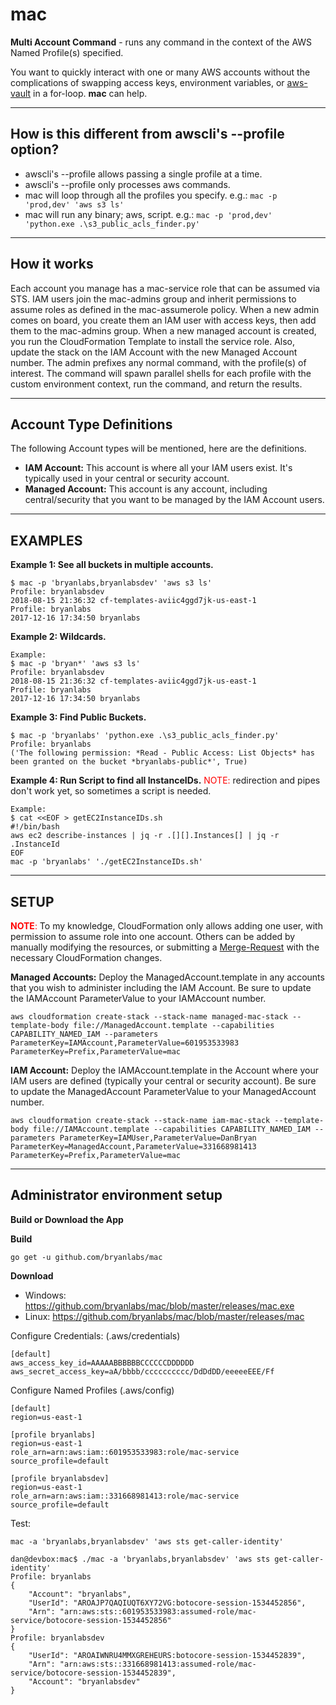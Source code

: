 # mac
**Multi Account Command** - runs any command in the context of the AWS Named Profile(s) specified.


You want to quickly interact with one or many AWS accounts without the complications of swapping access keys, environment variables, or [aws-vault](https://github.com/99designs/aws-vault) in a for-loop. **mac** can help.

------------
How is this different from awscli's --profile option?
------------
* awscli's --profile allows passing a single profile at a time.
* awscli's --profile only processes aws commands.
* mac will loop through all the profiles you specify. e.g.:  ````mac -p 'prod,dev' 'aws s3 ls'````
* mac will run any binary; aws, script. e.g.: ````mac -p 'prod,dev' 'python.exe .\s3_public_acls_finder.py'````

------------
How it works
------------
Each account you manage has a mac-service role that can be assumed via STS. IAM users join the mac-admins group and inherit permissions to assume roles as defined in the mac-assumerole policy. When a new admin comes on board, you create them an IAM user with access keys, then add them to the mac-admins group. When a new managed account is created, you run the CloudFormation Template to install the service role. Also, update the stack on the IAM Account with the new Managed Account number. The admin prefixes any normal command, with the profile(s) of interest. The command will spawn parallel shells for each profile with the custom environment context, run the command, and return the results.

------------
Account Type Definitions
------------
The following Account types will be mentioned, here are the definitions.
* **IAM Account:** This account is where all your IAM users exist. It's typically used in your central or security account.
* **Managed Account:** This account is any account, including central/security that you want to be managed by the IAM Account users.

------------
EXAMPLES
------------

**Example 1: See all buckets in multiple accounts.**

````
$ mac -p 'bryanlabs,bryanlabsdev' 'aws s3 ls'
Profile: bryanlabsdev
2018-08-15 21:36:32 cf-templates-aviic4ggd7jk-us-east-1
Profile: bryanlabs
2017-12-16 17:34:50 bryanlabs
````
**Example 2: Wildcards.**

````
Example:
$ mac -p 'bryan*' 'aws s3 ls'
Profile: bryanlabsdev
2018-08-15 21:36:32 cf-templates-aviic4ggd7jk-us-east-1
Profile: bryanlabs
2017-12-16 17:34:50 bryanlabs
````

**Example 3: Find Public Buckets.**
````
$ mac -p 'bryanlabs' 'python.exe .\s3_public_acls_finder.py'
Profile: bryanlabs
('The following permission: *Read - Public Access: List Objects* has been granted on the bucket *bryanlabs-public*', True)
````

**Example 4: Run Script to find all InstanceIDs.**
<span style="color:red">NOTE: </span> redirection and pipes don't work yet, so sometimes a script is needed.

````
Example:
$ cat <<EOF > getEC2InstanceIDs.sh
#!/bin/bash
aws ec2 describe-instances | jq -r .[][].Instances[] | jq -r .InstanceId
EOF
mac -p 'bryanlabs' './getEC2InstanceIDs.sh'
````

------------
SETUP
------------
<span style="color:red">**NOTE**: </span> To my knowledge, CloudFormation only allows adding one user, with permission to assume role into one account. Others can be added by manually modifying the resources, or submitting a [Merge-Request](https://github.com/bryanlabs/mac/issues/1 "Merge-Request") with the necessary CloudFormation changes.

**Managed Accounts:** Deploy the ManagedAccount.template in any accounts that you wish to administer including the IAM Account. Be sure to update the IAMAccount ParameterValue to your IAMAccount number.

````
aws cloudformation create-stack --stack-name managed-mac-stack --template-body file://ManagedAccount.template --capabilities CAPABILITY_NAMED_IAM --parameters ParameterKey=IAMAccount,ParameterValue=601953533983 ParameterKey=Prefix,ParameterValue=mac
````


**IAM Account:** Deploy the IAMAccount.template in the Account where your IAM users are defined (typically your central or security account). Be sure to update the ManagedAccount ParameterValue to your ManagedAccount number.

````
aws cloudformation create-stack --stack-name iam-mac-stack --template-body file://IAMAccount.template --capabilities CAPABILITY_NAMED_IAM --parameters ParameterKey=IAMUser,ParameterValue=DanBryan ParameterKey=ManagedAccount,ParameterValue=331668981413 ParameterKey=Prefix,ParameterValue=mac
````

------------
Administrator environment setup
------------

**Build or Download the App**

**Build**
````
go get -u github.com/bryanlabs/mac
````

**Download**
* Windows: https://github.com/bryanlabs/mac/blob/master/releases/mac.exe
* Linux: https://github.com/bryanlabs/mac/blob/master/releases/mac

Configure Credentials: (.aws/credentials)

````
[default]
aws_access_key_id=AAAAABBBBBBCCCCCCDDDDDD
aws_secret_access_key=aA/bbbb/cccccccccc/DdDdDD/eeeeeEEE/Ff
````

Configure Named Profiles (.aws/config)
````
[default]
region=us-east-1

[profile bryanlabs]
region=us-east-1
role_arn=arn:aws:iam::601953533983:role/mac-service
source_profile=default

[profile bryanlabsdev]
region=us-east-1
role_arn=arn:aws:iam::331668981413:role/mac-service
source_profile=default
````
Test:
````
mac -a 'bryanlabs,bryanlabsdev' 'aws sts get-caller-identity'

dan@devbox:mac$ ./mac -a 'bryanlabs,bryanlabsdev' 'aws sts get-caller-identity'
Profile: bryanlabs
{
    "Account": "bryanlabs",
    "UserId": "AROAJP7QAQIUQT6XY72VG:botocore-session-1534452856",
    "Arn": "arn:aws:sts::601953533983:assumed-role/mac-service/botocore-session-1534452856"
}
Profile: bryanlabsdev
{
    "UserId": "AROAIWNRU4MMXGREHEURS:botocore-session-1534452839",
    "Arn": "arn:aws:sts::331668981413:assumed-role/mac-service/botocore-session-1534452839",
    "Account": "bryanlabsdev"
}
````
